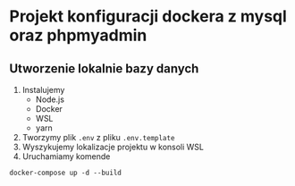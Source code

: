 # Projekt konfiguracji dockera z mysql oraz phpmyadmin
## Utworzenie lokalnie bazy danych
1. Instalujemy 
    - Node.js
    - Docker
    - WSL
    - yarn
2. Tworzymy plik `.env` z pliku `.env.template` 
3. Wyszykujemy lokalizacje projektu w konsoli WSL
4. Uruchamiamy komende
```
docker-compose up -d --build
```